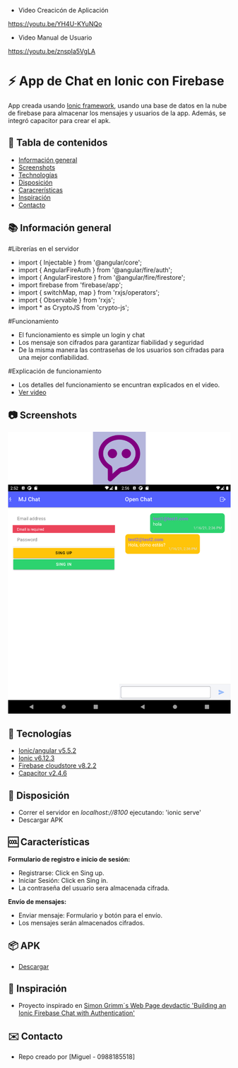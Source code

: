 * Video Creacicón de Aplicación
  
https://youtu.be/YH4U-KYuNQo

* Video Manual de Usuario

https://youtu.be/znspIa5VgLA




# :zap: App de Chat en Ionic con Firebase

App creada usando [Ionic framework](https://ionicframework.com/docs), usando una base de datos en la nube de firebase para almacenar los mensajes y usuarios de la app. Además, se integró capacitor para crear el apk.

## :page_facing_up: Tabla de contenidos

* [Información general](#general-info)
* [Screenshots](#screenshots)
* [Technologías](#technologias)
* [Disposición](#Disposición)
* [Caracrerísticas](#características)
* [Inspiración](#inspiración)
* [Contacto](#contacto)

## :books: Información general
#Librerías en el servidor
* import { Injectable } from '@angular/core';
* import { AngularFireAuth } from '@angular/fire/auth';
* import { AngularFirestore } from '@angular/fire/firestore';
* import firebase from 'firebase/app';
* import { switchMap, map } from 'rxjs/operators';
* import { Observable } from 'rxjs';
* import * as CryptoJS from 'crypto-js';

#Funcionamiento
* El funcionamiento es simple un login y chat
* Los mensaje son cifrados para garantizar fiabilidad y seguridad
* De la misma manera las contraseñas de los usuarios son cifradas para una mejor confiabilidad.

#Explicación de funcionamiento
* Los detalles del funcionamiento se encuntran explicados en el video.
* [Ver video](https://youtu.be/K4nU4qRKpHg)

## :camera: Screenshots

![todo items shown on ionic frontend and Firestore database](./tmp/ChatApp.png)

## :signal_strength: Tecnologías

* [Ionic/angular v5.5.2](https://ionicframework.com/)
* [Ionic v6.12.3](https://ionicframework.com/)
* [Firebase cloudstore v8.2.2](https://firebase.google.com/)
* [Capacitor v2.4.6](https://capacitorjs.com/)

## :floppy_disk: Disposición

* Correr el servidor en _localhost://8100_ ejecutando: 'ionic serve'
* Descargar APK

## :cool: Características

**Formulario de registro e inicio de sesión:**

* Registrarse: Click en Sing up.
* Iniciar Sesión: Click en Sing in.
* La contraseña del usuario sera almacenada cifrada.

**Envío de mensajes:**
* Enviar mensaje: Formulario y botón para el envío.
* Los mensajes serán almacenados cifrados.

## 📦 APK

* [Descargar](https://epnecuador-my.sharepoint.com/:u:/g/personal/miguel_jurado_epn_edu_ec/EVx0tEFp0PNOsBRwAiYJqjYB8bfGShuWYDbnU4TaQiPmXA?e=xxmlM0)

## :clap: Inspiración

* Proyecto inspirado en [Simon Grimm´s Web Page devdactic 'Building an Ionic Firebase Chat with Authentication'](https://devdactic.com/ionic-firebase-chat/)

## :envelope: Contacto 

* Repo creado por [Miguel - 0988185518]

